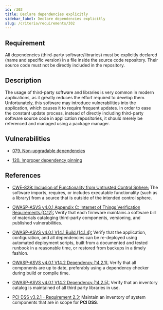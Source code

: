 ```yaml
---
id: r302
title: Declare dependencies explicitly
sidebar_label: Declare dependencies explicitly
slug: /criteria/requirements/302
---
```


## Requirement

All dependencies (third-party software/libraries)
must be explicitly declared (name and specific version)
in a file inside the source code repository.
Their source code must not be directly included
in the repository.

## Description

The usage of third-party software
and libraries is very common in modern applications,
as it greatly reduces the effort required to develop them.
Unfortunately,
this software may introduce vulnerabilities
into the application,
which causes it to require frequent updates.
In order to ease the constant update process,
instead of directly including third-party software source code
in application repositories,
it should merely be referenced
and managed using a package manager.

## Vulnerabilities

- [079. Non-upgradable dependencies](/criteria/vulnerabilities/079)

- [120. Improper dependency pinning](/criteria/vulnerabilities/120)

## References

- [CWE-829: Inclusion of Functionality from Untrusted Control Sphere:](https://cwe.mitre.org/data/definitions/829.html)
The software imports, requires,
or includes executable functionality
(such as a library)
from a source that is outside
of the intended control sphere.

- [OWASP-ASVS v4.0.1 Appendix C: Internet of Things Verification Requirements.(C.12):](https://owasp.org/www-pdf-archive/OWASP_Application_Security_Verification_Standard_4.0-en.pdf)
Verify that each firmware
maintains a software bill of materials cataloging
third-party components, versioning,
and published vulnerabilities.

- [OWASP-ASVS v4.0.1 V14.1 Build.(14.1.4):](https://owasp.org/www-pdf-archive/OWASP_Application_Security_Verification_Standard_4.0-en.pdf)
Verify that the application, configuration,
and all dependencies can be re-deployed
using automated deployment scripts,
built from a documented and tested runbook
in a reasonable time,
or restored from backups in a timely fashion.

- [OWASP-ASVS v4.0.1 V14.2 Dependency.(14.2.1):](https://owasp.org/www-pdf-archive/OWASP_Application_Security_Verification_Standard_4.0-en.pdf)
Verify that all components are up to date,
preferably using a dependency checker
during build or compile time.

- [OWASP-ASVS v4.0.1 V14.2 Dependency.(14.2.5):](https://owasp.org/www-pdf-archive/OWASP_Application_Security_Verification_Standard_4.0-en.pdf)
Verify that an inventory catalog
is maintained of all third party libraries in use.

- [PCI DSS v3.2.1 - Requirement 2.3:](https://www.pcisecuritystandards.org/documents/PCI_DSS_v3-2-1.pdf)
Maintain an inventory of system components
that are in scope for **PCI DSS**.
